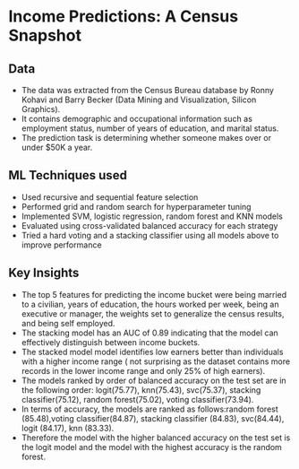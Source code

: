 # **Income Predictions: A Census Snapshot**

## **Data**
- The data was extracted from the Census Bureau database by Ronny Kohavi and Barry Becker (Data Mining and Visualization, Silicon Graphics).
- It contains demographic and occupational information such as employment status, number of years of education, and marital status.
- The prediction task is determining whether someone makes over or under $50K a year.

## **ML Techniques used**
- Used recursive and sequential feature selection
- Performed grid and random search for hyperparameter tuning
- Implemented SVM, logistic regression, random forest and KNN models
- Evaluated using cross-validated balanced accuracy for each strategy
- Tried a hard voting  and a stacking classifier using all models above to improve performance

## **Key Insights**
- The top 5 features for predicting the income bucket were being married to a civilian, years of education, the hours worked per week, being an executive or manager, the weights set to generalize the census results, and being self employed.
- The stacking model has an AUC of 0.89 indicating that the model can effectively distinguish between income buckets.
- The stacked model model identifies low earners better than individuals with a higher income range ( not surprising as the dataset contains more records in the lower income range and only 25% of high earners).
- The models ranked by order of balanced accuracy on the test set are in the following order: logit(75.77), knn(75.43), svc(75.37), stacking classifier(75.12), random forest(75.02), voting classifier(73.94).
- In terms of accuracy, the models are ranked as follows:random forest (85.48),voting classifier(84.87), stacking classifier (84.83), svc(84.44), logit (84.17), knn (83.33).
- Therefore the model with the higher balanced accuracy on the test set is the logit model and the model with the highest accuracy is the random forest.
